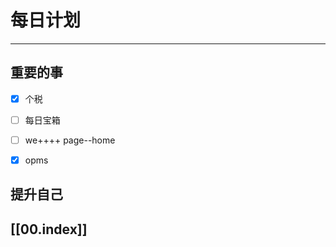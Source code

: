 
# 每日计划
---
## 重要的事

- [x]  个税
- [ ]  每日宝箱
- [ ]  we++++ page--home
- [x] opms



## 提升自己

  



## [[00.index]]










